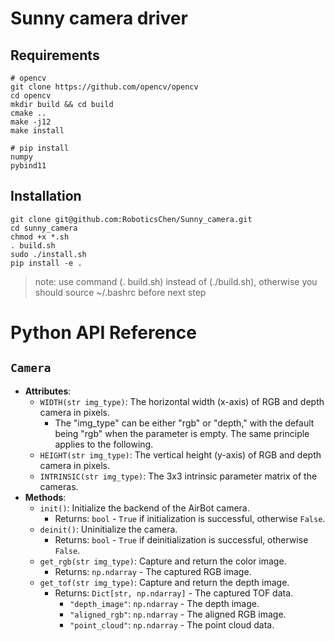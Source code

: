 # Sunny camera driver
## Requirements
```shell
# opencv 
git clone https://github.com/opencv/opencv
cd opencv
mkdir build && cd build
cmake ..
make -j12
make install
```
```shell
# pip install 
numpy
pybind11
```
## Installation

```shell
git clone git@github.com:RoboticsChen/Sunny_camera.git
cd sunny_camera
chmod +x *.sh
. build.sh     
sudo ./install.sh
pip install -e .
```
>note: use command (. build.sh) instead of (./build.sh), otherwise you should source ~/.bashrc before next step

# Python API Reference

## `Camera`
- **Attributes**:
  - `WIDTH(str img_type)`: The horizontal width (x-axis) of RGB and depth camera in pixels.
    - The "img_type" can be either "rgb" or "depth," with the default being "rgb" when the parameter is empty. The same principle applies to the following.
  - `HEIGHT(str img_type)`: The vertical height (y-axis) of RGB and depth camera in pixels.
  - `INTRINSIC(str img_type)`: The 3x3 intrinsic parameter matrix of the cameras.
- **Methods**:
  - `init()`: Initialize the backend of the AirBot camera.
    - Returns: `bool` - `True` if initialization is successful, otherwise `False`.
  - `deinit()`: Uninitialize the camera.
    - Returns: `bool` - `True` if deinitialization is successful, otherwise `False`.
  - `get_rgb(str img_type)`: Capture and return the color image.
    - Returns: `np.ndarray` - The captured RGB image.
  - `get_tof(str img_type)`: Capture and return the depth image.
    - Returns: `Dict[str, np.ndarray]` - The captured TOF data.
      - `"depth_image"`: `np.ndarray` - The depth image.
      - `"aligned_rgb"`: `np.ndarray` - The aligned RGB image.
      - `"point_cloud"`: `np.ndarray` - The point cloud data.